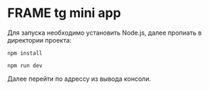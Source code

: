 # FRAME tg mini app

Для запуска необходимо установить Node.js, далее пропиать в директории проекта:

`npm install`

`npm run dev`

Далее перейти по адрессу из вывода консоли.